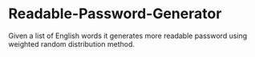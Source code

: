 # Readable-Password-Generator
Given a list of English words it generates more readable password using weighted random distribution method. 
